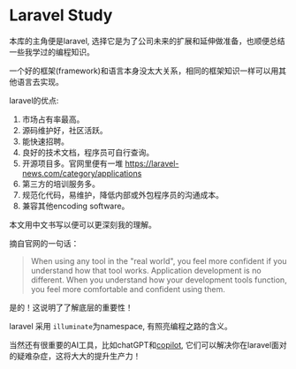 # Laravel Study

本库的主角便是laravel, 选择它是为了公司未来的扩展和延伸做准备，也顺便总结一些我学过的编程知识。

一个好的框架(framework)和语言本身没太大关系，相同的框架知识一样可以用其他语言去实现。

laravel的优点:
1) 市场占有率最高。
2) 源码维护好，社区活跃。
3) 能快速招聘。
4) 良好的技术文档，程序员可自行查询。
5) 开源项目多。官网里便有一堆 https://laravel-news.com/category/applications
6) 第三方的培训服务多。
7) 规范化代码，易维护，降低内部或外包程序员的沟通成本。
8) 兼容其他encoding software。

本文用中文书写以便可以更深刻我的理解。

摘自官网的一句话：
> When using any tool in the "real world", you feel more confident if you understand how that tool works. Application development is no different. When you understand how your development tools function, you feel more comfortable and confident using them. 

是的！这说明了了解底层的重要性！

laravel 采用 `illuminate`为namespace, 有照亮编程之路的含义。

当然还有很重要的AI工具，比如chatGPT和[copilot](https://github.com/features/copilot), 它们可以解决你在laravel面对的疑难杂症，这将大大的提升生产力！
